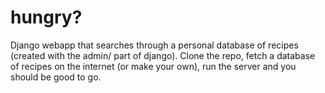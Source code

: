 # hungry?

Django webapp that searches through a personal database of recipes (created with the admin/ part of django).
Clone the repo, fetch a database of recipes on the internet (or make your own), run the server and you should be good to go.
